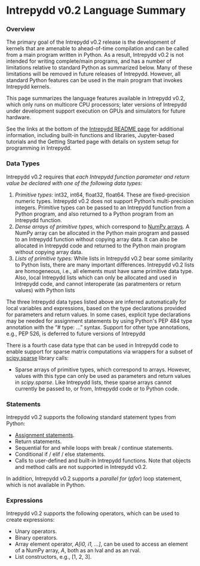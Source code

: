 # Intrepydd v0.2 Language Summary 


### Overview

The primary goal of the Intrepydd v0.2
release is the development of kernels that  are amenable to
ahead-of-time compilation and can be called from a main
program written in Python.  As a result, Intrepydd v0.2 is not intended for
writing complete/main programs, and has a number
of limitations relative to standard Python as summarized below.  Many of
these limitations will be removed in future releases of Intrepydd.
However, all standard Python features can be used in the main program
that invokes Intrepydd kernels.

This page summarizes the language features  available in
Intrepydd v0.2, which only runs on
multicore CPU processors; later versions of Intrepydd under
development support execution on GPUs and simulators for future
hardware.

See the links at the bottom of the [Intrepydd README page](README.md) for
additional information, including built-in functions and libraries,
Jupyter-based tutorials and the Getting Started page with details on system setup for programming in Intrepydd.


### Data Types

Intrepydd v0.2 requires that _each Intrepydd function parameter and
return value be declared with one of the following data types:_
1. _Primitive types:_ int32, int64, float32, float64.  These are
   fixed-precision numeric types.  Intrepydd v0.2 does not support
   Python’s multi-precision integers.  Primitive types can be passed
   to an Intrepydd function from a Python program, and also returned
   to a Python program from an Intrepydd function.
2. _Dense arrays of primitive types_, which correspond to [NumPy arrays](https://www.numpy.org/devdocs/user/basics.creation.html).  A NumPy array can be allocated in
  the Python main program and passed to an Intrepydd function without
  copying array data.  It can also be allocated in Intrepydd code and
  returned to the Python main program without
  copying array data.
3. _Lists of primitive types:_  While lists in Intrepydd v0.2 bear
     some similarity to Python lists, there are many important
     differences.  Intrepydd v0.2 lists are homogeneous, i.e., all elements must
	 have same primitive data type.  Also, local Intrepydd lists which can only be allocated and used
in Intrepydd code, and cannot
interoperate (as paratmenters or return values) with Python lists


The three Intrepydd data types listed above are inferred automatically for
local variables and expressions, based on the type declarations
provided for parameters and
return values.   In some cases,
explicit type declarations may be needed for assignment statements by
using Python's PEP 484 type annotation with the “# type: …” syntax.
Support for other type annotations, e.g., PEP 526, is deferred to
future versions of Intrepydd
	 

There is a fourth case data type that can be  used in Intrepydd code to enable 
support for sparse matrix computations via wrappers for a subset of [scipy.sparse](https://docs.scipy.org/doc/scipy/reference/sparse.html)
library calls:
- Sparse arrays of primitive types, which correspond to 
  arrays.
However, values with this type can only be used as parameters and
  return values in _scipy.sparse_.  Like Intrepydd lists, these sparse arrays cannot currently be passed to, or from, Intrepydd
  code or to Python code.



### Statements

Intrepydd v0.2 supports the following standard statement types from Python:
- [Assignment statements](https://docs.python.org/2.0/ref/assignment.html).
- Return statements.
- Sequential for and while loops with break / continue statements.
- Conditional if / elif / else statements.
- Calls to user-defined and built-in
Intrepydd functions.  Note that objects and method calls are not supported in Intrepydd v0.2.

In addition, Intrepydd v0.2 supports a _parallel for_ (_pfor_) loop
statement, which is not available in Python.

### Expressions

Intrepydd v0.2 supports the following operators, which can be used to
create expressions:
- Unary operators.
- Binary operators.
- Array element operator, _A[i0, i1, ...]_, can be used to access an
   element of a NumPy array, _A_, both as an lval and as an rval.
- List constructors, e.g., [1, 2, 3].

<!---
### Optimization levels

To enable experimentation with different optimization levels, Intrepydd
v0.2 supports three optimization levels:
- Level 0 (pyddc -O0): At this level, the Intrepydd compiler generates pure
  Python code to facilitate debugging, since the combination of
  the Python main program code and Intrepydd-generated Python kernel
  code can be executed in a standard Python environment.
- Level 1 (pyddc -O1): At this level, the Intrepydd compiler generates
  Python code with annotations to make the code amenable to Numba JIT
  compilation. built-in functions
- Level 2 (pyddc -O2): At this level, the Intrepydd compiler generates
  C++ code which can be compiled to a static module that can be
  loaded by the Python main program.

Since Intrepydd is focused on high-performance code, the default
optimization level used by the pyddc compiler is -O2.
-->
